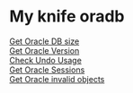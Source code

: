 # My knife oradb
[Get Oracle DB size](mdinclude/get-oracle-sdbsize.md) <br>
[Get Oracle Version](mdinclude/get-oracle-version.md) <br>
[Check Undo Usage](mdinclude/get-oracle-version.md) <br>
[Get Oracle Sessions](mdinclude/get-oracle-sessions.md) \
[Get Oracle invalid objects](mdinclude/get-oracle-ivalid-objects.md)


